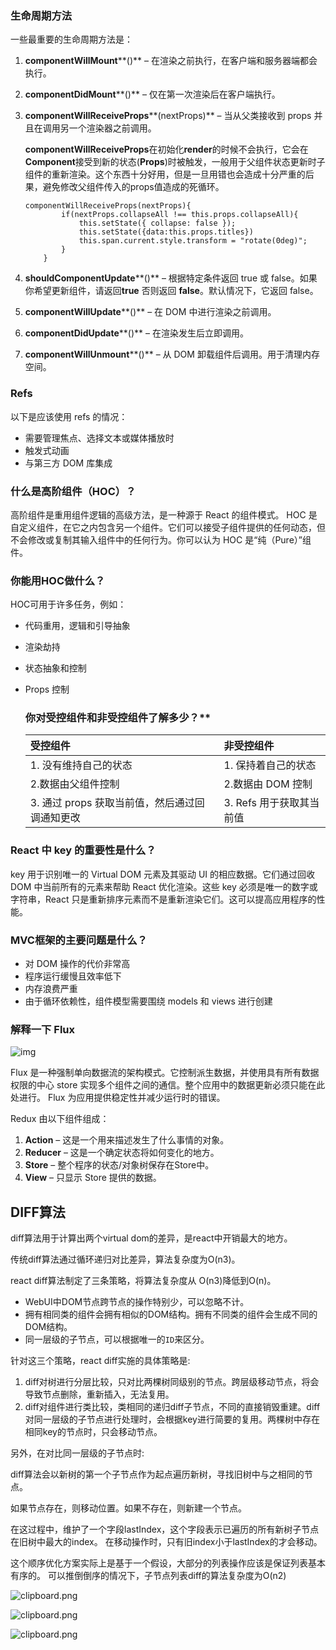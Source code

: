 ### 生命周期方法

一些最重要的生命周期方法是：

1. **componentWillMount****()** – 在渲染之前执行，在客户端和服务器端都会执行。

2. **componentDidMount****()** – 仅在第一次渲染后在客户端执行。

3. **componentWillReceiveProps****(nextProps)** – 当从父类接收到 props 并且在调用另一个渲染器之前调用。

   **componentWillReceiveProps**在初始化**render**的时候不会执行，它会在**Component**接受到新的状态(**Props**)时被触发，一般用于父组件状态更新时子组件的重新渲染。这个东西十分好用，但是一旦用错也会造成十分严重的后果，避免修改父组件传入的props值造成的死循环。

   ```
   componentWillReceiveProps(nextProps){
           if(nextProps.collapseAll !== this.props.collapseAll){
               this.setState({ collapse: false });
               this.setState({data:this.props.titles})
               this.span.current.style.transform = "rotate(0deg)";
           }
       }
   ```

4. **shouldComponentUpdate****()** – 根据特定条件返回 true 或 false。如果你希望更新组件，请返回**true** 否则返回 **false**。默认情况下，它返回 false。

5. **componentWillUpdate****()** – 在 DOM 中进行渲染之前调用。

6. **componentDidUpdate****()** – 在渲染发生后立即调用。

7. **componentWillUnmount****()** – 从 DOM 卸载组件后调用。用于清理内存空间。

### Refs

以下是应该使用 refs 的情况：

- 需要管理焦点、选择文本或媒体播放时
- 触发式动画
- 与第三方 DOM 库集成

### **什么是高阶组件（HOC）？**

高阶组件是重用组件逻辑的高级方法，是一种源于 React 的组件模式。 HOC 是自定义组件，在它之内包含另一个组件。它们可以接受子组件提供的任何动态，但不会修改或复制其输入组件中的任何行为。你可以认为 HOC 是“纯（Pure）”组件。

### **你能用HOC做什么？**

HOC可用于许多任务，例如：

- 代码重用，逻辑和引导抽象

- 渲染劫持

- 状态抽象和控制

- Props 控制

  

  ### 你对受控组件和非受控组件了解多少？**

  | **受控组件**                                   | **非受控组件**           |
  | :--------------------------------------------- | :----------------------- |
  | 1. 没有维持自己的状态                          | 1. 保持着自己的状态      |
  | 2.数据由父组件控制                             | 2.数据由 DOM 控制        |
  | 3. 通过 props 获取当前值，然后通过回调通知更改 | 3. Refs 用于获取其当前值 |



### **React 中 key 的重要性是什么？**

key 用于识别唯一的 Virtual DOM 元素及其驱动 UI 的相应数据。它们通过回收 DOM 中当前所有的元素来帮助 React 优化渲染。这些 key 必须是唯一的数字或字符串，React 只是重新排序元素而不是重新渲染它们。这可以提高应用程序的性能。

### **MVC框架的主要问题是什么？**

- 对 DOM 操作的代价非常高
- 程序运行缓慢且效率低下
- 内存浪费严重
- 由于循环依赖性，组件模型需要围绕 models 和 views 进行创建

###  **解释一下 Flux**

![img](http://ww4.sinaimg.cn/large/006tNc79ly1g3h4wr38eaj30m407at97.jpg)

Flux 是一种强制单向数据流的架构模式。它控制派生数据，并使用具有所有数据权限的中心 store 实现多个组件之间的通信。整个应用中的数据更新必须只能在此处进行。 Flux 为应用提供稳定性并减少运行时的错误。




Redux 由以下组件组成：

1. **Action** – 这是一个用来描述发生了什么事情的对象。
2. **Reducer** – 这是一个确定状态将如何变化的地方。
3. **Store** – 整个程序的状态/对象树保存在Store中。
4. **View** – 只显示 Store 提供的数据。



## DIFF算法

diff算法用于计算出两个virtual dom的差异，是react中开销最大的地方。

传统diff算法通过循环递归对比差异，算法复杂度为O(n3)。

react diff算法制定了三条策略，将算法复杂度从 O(n3)降低到O(n)。

- WebUI中DOM节点跨节点的操作特别少，可以忽略不计。
- 拥有相同类的组件会拥有相似的DOM结构。拥有不同类的组件会生成不同的DOM结构。
- 同一层级的子节点，可以根据唯一的`ID`来区分。

针对这三个策略，react diff实施的具体策略是:

1. diff对树进行分层比较，只对比两棵树同级别的节点。跨层级移动节点，将会导致节点删除，重新插入，无法复用。
2. diff对组件进行类比较，类相同的递归diff子节点，不同的直接销毁重建。diff对同一层级的子节点进行处理时，会根据key进行简要的复用。两棵树中存在相同key的节点时，只会移动节点。

另外，在对比同一层级的子节点时:

diff算法会以新树的第一个子节点作为起点遍历新树，寻找旧树中与之相同的节点。

如果节点存在，则移动位置。如果不存在，则新建一个节点。

在这过程中，维护了一个字段lastIndex，这个字段表示已遍历的所有新树子节点在旧树中最大的index。
在移动操作时，只有旧index小于lastIndex的才会移动。

这个顺序优化方案实际上是基于一个假设，大部分的列表操作应该是保证列表基本有序的。
可以推倒倒序的情况下，子节点列表diff的算法复杂度为O(n2)

![clipboard.png](http://ww3.sinaimg.cn/large/006tNc79ly1g3gyx5eag5j30m80d7ab6.jpg)

![clipboard.png](http://ww3.sinaimg.cn/large/006tNc79ly1g3gyxajknej30lk0bwjsa.jpg)

![clipboard.png](http://ww1.sinaimg.cn/large/006tNc79ly1g3gyxdqmfvj30ju0c0jsb.jpg)

